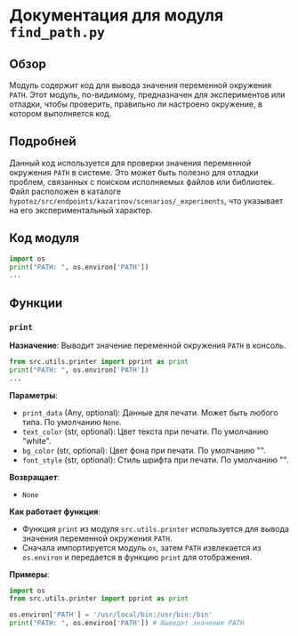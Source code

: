 # Документация для модуля `find_path.py`

## Обзор

Модуль содержит код для вывода значения переменной окружения `PATH`. Этот модуль, по-видимому, предназначен для экспериментов или отладки, чтобы проверить, правильно ли настроено окружение, в котором выполняется код.

## Подробней

Данный код используется для проверки значения переменной окружения `PATH` в системе. Это может быть полезно для отладки проблем, связанных с поиском исполняемых файлов или библиотек. Файл расположен в каталоге `hypotez/src/endpoints/kazarinov/scenarios/_experiments`, что указывает на его экспериментальный характер.

## Код модуля

```python
import os
print("PATH: ", os.environ['PATH'])
...
```

## Функции

### `print`

**Назначение**: Выводит значение переменной окружения `PATH` в консоль.

```python
from src.utils.printer import pprint as print
print("PATH: ", os.environ['PATH'])
...
```

**Параметры**:
- `print_data` (Any, optional): Данные для печати. Может быть любого типа. По умолчанию `None`.
- `text_color` (str, optional): Цвет текста при печати. По умолчанию "white".
- `bg_color` (str, optional): Цвет фона при печати. По умолчанию "".
- `font_style` (str, optional): Стиль шрифта при печати. По умолчанию "".

**Возвращает**:
- `None`

**Как работает функция**:
- Функция `print` из модуля `src.utils.printer` используется для вывода значения переменной окружения `PATH`. 
- Сначала импортируется модуль `os`, затем `PATH` извлекается из `os.environ` и передается в функцию `print` для отображения.

**Примеры**:

```python
import os
from src.utils.printer import pprint as print

os.environ['PATH'] = '/usr/local/bin:/usr/bin:/bin'
print("PATH: ", os.environ['PATH']) # Выведет значение PATH
```